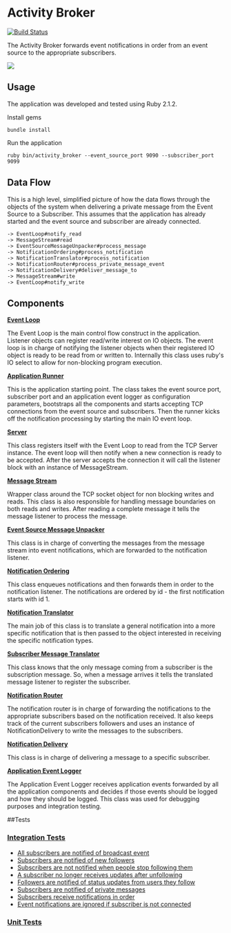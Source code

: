 # Activity Broker

[![Build Status](https://travis-ci.org/oMartell/activity_broker.svg?branch=master)](https://travis-ci.org/oMartell/activity_broker)
  
The Activity Broker forwards event notifications in order from an event source to the appropriate subscribers.

<img src="http://cl.ly/image/1a3J0g2B3w1L/Screen%20Shot%202014-07-01%20at%2008.39.40.png">

## Usage

The application was developed and tested using Ruby 2.1.2.

Install gems

    bundle install

Run the application

    ruby bin/activity_broker --event_source_port 9090 --subscriber_port 9099

## Data Flow

This is a high level, simplified picture of how the data flows through the objects of the system when delivering a private message from the Event Source to a Subscriber. This assumes that the application has already started and the event source and subscriber are already connected.

    -> EventLoop#notify_read
    -> MessageStream#read
    -> EventSourceMessageUnpacker#process_message
    -> NotificationOrdering#process_notification
    -> NotificationTranslator#process_notification
    -> NotificationRouter#process_private_message_event
    -> NotificationDelivery#deliver_message_to
    -> MessageStream#write
    -> EventLoop#notify_write

## Components

[**Event Loop**](https://github.com/oMartell/activity_broker/blob/master/lib/activity_broker/event_loop.rb)

The Event Loop is the main control flow construct in the application. Listener objects can register read/write interest on IO objects. The event loop is in charge of notifying the listener objects when their registered IO object is ready to be read from or written to. Internally this class uses ruby's IO select to allow for non-blocking program execution.

[**Application Runner**](https://github.com/oMartell/activity_broker/blob/master/lib/activity_broker/application_runner.rb)

This is the application starting point. The class takes the event source port, subscriber port and an application event logger as configuration parameters, bootstraps all the components and starts accepting TCP connections from the event source and subscribers. Then the runner kicks off the notification processing by starting the main IO event loop.

[**Server**](https://github.com/oMartell/activity_broker/blob/master/lib/activity_broker/server.rb)

This class registers itself with the Event Loop to read from the TCP Server instance. The event loop will then notify when a new connection is ready to be accepted. After the server accepts the connection it will call the listener block with an instance of MessageStream.

[**Message Stream**](https://github.com/oMartell/activity_broker/blob/master/lib/activity_broker/message_stream.rb)

Wrapper class around the TCP socket object for non blocking writes and reads. This class is also responsible for handling message boundaries on both reads and writes. After reading a complete message it tells the message listener to process the message.

[**Event Source Message Unpacker**](https://github.com/oMartell/activity_broker/blob/master/lib/activity_broker/event_source_message_unpacker.rb)

This class is in charge of converting the messages from the message stream into event notifications, which are forwarded to the notification listener.

[**Notification Ordering**](https://github.com/oMartell/activity_broker/blob/master/lib/activity_broker/notification_ordering.rb)

This class enqueues notifications and then forwards them in order to the notification listener. The notifications are ordered by id - the first notification starts with id 1.

[**Notification Translator**](https://github.com/oMartell/activity_broker/blob/master/lib/activity_broker/notification_translator.rb)

The main job of this class is to translate a general notification into a more specific notification that is then passed to the object interested in receiving the specific notification types.

[**Subscriber Message Translator**](https://github.com/oMartell/activity_broker/blob/master/lib/activity_broker/subscriber_message_translator.rb)

This class knows that the only message coming from a subscriber is the subscription message. So, when a message arrives it tells the translated message listener to register the subscriber.

[**Notification Router**](https://github.com/oMartell/activity_broker/blob/master/lib/activity_broker/notification_router.rb)

The notification router is in charge of forwarding the notifications to the appropriate subscribers based on the notification received. It also keeps track of the current subscribers followers and uses an instance of NotificationDelivery to write the messages to the subscribers.

[**Notification Delivery**](https://github.com/oMartell/activity_broker/blob/master/lib/activity_broker/notification_delivery.rb)

This class is in charge of delivering a message to a specific subscriber.

[**Application Event Logger**](https://github.com/oMartell/activity_broker/blob/master/lib/activity_broker/application_event_logger.rb)

The Application Event Logger receives application events forwarded by all the application components and decides if those events should be logged and how they should be logged. This class was used for debugging purposes and integration testing.

##Tests

### [Integration Tests](https://github.com/oMartell/activity_broker/blob/master/spec/integration)
- [All subscribers are notified of broadcast event](https://github.com/oMartell/activity_broker/blob/master/spec/integration/activity_broker_spec.rb#L44)
- [Subscribers are notified of new followers](https://github.com/oMartell/activity_broker/blob/master/spec/integration/activity_broker_spec.rb#L62)
- [Subscribers are not notified when people stop following them](https://github.com/oMartell/activity_broker/blob/master/spec/integration/activity_broker_spec.rb#L92)
- [A subscriber no longer receives updates after unfollowing](https://github.com/oMartell/activity_broker/blob/master/spec/integration/activity_broker_spec.rb#L149)
- [Followers are notified of status updates from users they follow](https://github.com/oMartell/activity_broker/blob/master/spec/integration/activity_broker_spec.rb#L129)
- [Subscribers are notified of private messages](https://github.com/oMartell/activity_broker/blob/master/spec/integration/activity_broker_spec.rb#L114)
- [Subscribers receive notifications in order](https://github.com/oMartell/activity_broker/blob/master/spec/integration/activity_broker_spec.rb#L179)
- [Event notifications are ignored if subscriber is not connected](https://github.com/oMartell/activity_broker/blob/master/spec/integration/activity_broker_spec.rb#L207)

### [Unit Tests](https://github.com/oMartell/activity_broker/blob/master/spec/unit)
